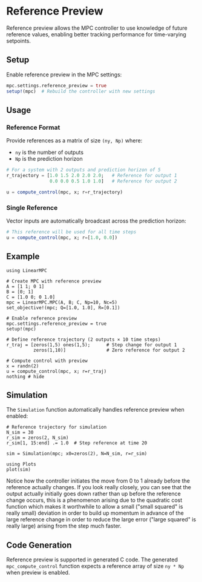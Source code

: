 # Reference Preview

Reference preview allows the MPC controller to use knowledge of future reference values, enabling better tracking performance for time-varying setpoints.

## Setup

Enable reference preview in the MPC settings:
```julia
mpc.settings.reference_preview = true
setup!(mpc)  # Rebuild the controller with new settings
```

## Usage

### Reference Format
Provide references as a matrix of size `(ny, Np)` where:
- `ny` is the number of outputs
- `Np` is the prediction horizon

```julia
# For a system with 2 outputs and prediction horizon of 5
r_trajectory = [1.0 1.5 2.0 2.0 2.0;   # Reference for output 1
                0.0 0.0 0.5 1.0 1.0]   # Reference for output 2

u = compute_control(mpc, x; r=r_trajectory)
```

### Single Reference
Vector inputs are automatically broadcast across the prediction horizon:
```julia
# This reference will be used for all time steps
u = compute_control(mpc, x; r=[1.0, 0.0])
```

## Example

```@example reference_preview
using LinearMPC

# Create MPC with reference preview
A = [1 1; 0 1]
B = [0; 1] 
C = [1.0 0; 0 1.0]
mpc = LinearMPC.MPC(A, B; C, Np=10, Nc=5)
set_objective!(mpc; Q=[1.0, 1.0], R=[0.1])

# Enable reference preview
mpc.settings.reference_preview = true
setup!(mpc)

# Define reference trajectory (2 outputs × 10 time steps)
r_traj = [zeros(1,5) ones(1,5);      # Step change for output 1
          zeros(1,10)]               # Zero reference for output 2

# Compute control with preview
x = randn(2)
u = compute_control(mpc, x; r=r_traj)
nothing # hide
```

## Simulation

The `Simulation` function automatically handles reference preview when enabled:
```@example reference_preview
# Reference trajectory for simulation
N_sim = 30
r_sim = zeros(2, N_sim)
r_sim[1, 15:end] .= 1.0  # Step reference at time 20

sim = Simulation(mpc; x0=zeros(2), N=N_sim, r=r_sim)
```

```@example reference_preview
using Plots
plot(sim)
```
Notice how the controller initiates the move from 0 to 1 already before the reference actually changes. If you look really closely, you can see that the output actually initially goes down rather than up before the reference change occurs, this is a phenomenon arising due to the quadratic cost function which makes it worthwhile to allow a small ("small squared" is really small) deviation in order to build up momentum in advance of the large reference change in order to reduce the large error ("large squared" is really large) arising from the step much faster.

## Code Generation

Reference preview is supported in generated C code. The generated `mpc_compute_control` function expects a reference array of size `ny * Np` when preview is enabled.